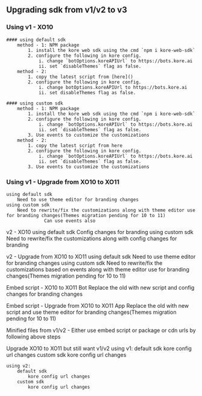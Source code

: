 ## Upgrading sdk from v1/v2 to v3

### Using v1 - XO10
    #### using default sdk
        method - 1: NPM package
            1. install the kore web sdk using the cmd `npm i kore-web-sdk`
            2. configure the following in kore config.
                i. change `botOptions.koreAPIUrl` to https://bots.kore.ai
                ii. set `disableThemes` flag as false.
        method - 2: 
            1. copy the latest script from [here]()
            2. configure the following in kore config.
                i. change botOptions.koreAPIUrl to https://bots.kore.ai
                ii. set disableThemes flag as false.

    #### using custom sdk
        method - 1: NPM package
            1. install the kore web sdk using the cmd `npm i kore-web-sdk`
            2. configure the following in kore config.
                i. change `botOptions.koreAPIUrl` to https://bots.kore.ai
                ii. set `disableThemes` flag as false.
            3. Use events to customize the customizations    
        method - 2: 
            1. copy the latest script from here
            2. configure the following in kore config.
                i. change `botOptions.koreAPIUrl` to https://bots.kore.ai
                ii. set `disableThemes` flag as false.
            3. Use events to customize the customizations



### Using v1 - Upgrade from XO10 to XO11
    using default sdk
        Need to use theme editor for branding changes
    using custom sdk
        Need to rewrite/fix the customizations along with theme editor use for branding changes(Themes migration pending for 10 to 11)
                  Can use events also


v2 - XO10
    using default sdk
        Config changes for branding
    using custom sdk
        Need to rewrite/fix the customizations along with config changes for branding

v2 - Upgrade from XO10 to XO11
    using default sdk
        Need to use theme editor for branding changes
    using custom sdk
        Need to rewrite/fix the customizations based on events along with theme editor use for branding changes(Themes migration pending for 10 to 11)



Embed script - XO10 to XO11 Bot
    Replace the old with new script and config changes for branding changes

Embed script - Upgrade from XO10 to XO11 App
    Replace the old with new script and use theme editor for branding changes(Themes migration pending for 10 to 11)


Minified files from v1/v2 - 
    Either use embed script or package or cdn urls by following above steps




Upgrade XO10 to XO11 but still want v1/v2
    using v1:
        default sdk
            kore config url changes
        custom sdk
            kore config url changes
     
    using v2: 
        default sdk
            kore config url changes
        custom sdk
            kore config url changes